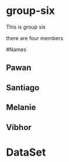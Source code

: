 # group-six


This is group six

there are four members

#Names
## Pawan

## Santiago

## Melanie

## Vibhor

# DataSet


